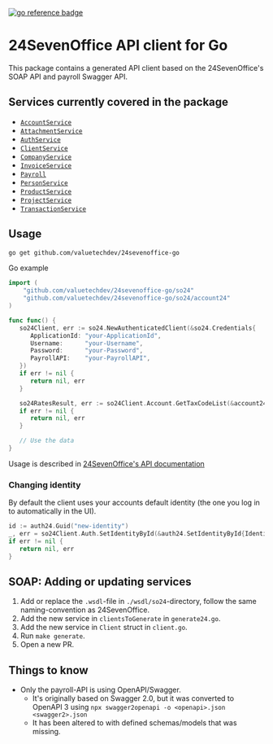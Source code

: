 [![go reference badge](https://pkg.go.dev/badge/github.com/valuetechdev/24sevenoffice-go.svg)](https://pkg.go.dev/github.com/valuetechdev/24sevenoffice-go)

# 24SevenOffice API client for Go

This package contains a generated API client based on the 24SevenOffice's SOAP
API and payroll Swagger API.

## Services currently covered in the package

- [`AccountService`](https://developer.24sevenoffice.com/docs/accountservice.html)
- [`AttachmentService`](https://developer.24sevenoffice.com/docs/attachmentservice.html)
- [`AuthService`](https://developer.24sevenoffice.com/docs/authservice.html)
- [`ClientService`](https://developer.24sevenoffice.com/docs/clientservice.html)
- [`CompanyService`](https://developer.24sevenoffice.com/docs/companyservice.html)
- [`InvoiceService`](https://developer.24sevenoffice.com/docs/invoiceservice.html)
- [`Payroll`](https://swagger.api.24sevenoffice.com/?url=https://me.24sevenoffice.com/swagger.json)
- [`PersonService`](https://developer.24sevenoffice.com/docs/personservice.html)
- [`ProductService`](https://developer.24sevenoffice.com/docs/productservice.html)
- [`ProjectService`](https://developer.24sevenoffice.com/docs/projectservice.html)
- [`TransactionService`](https://developer.24sevenoffice.com/docs/transactionservice.html)

## Usage

```bash
go get github.com/valuetechdev/24sevenoffice-go
```

Go example

```go
import (
	"github.com/valuetechdev/24sevenoffice-go/so24"
	"github.com/valuetechdev/24sevenoffice-go/so24/account24"
)

func func() {
   so24Client, err := so24.NewAuthenticatedClient(&so24.Credentials{
      ApplicationId: "your-ApplicationId",
      Username:      "your-Username",
      Password:      "your-Password",
      PayrollAPI:    "your-PayrollAPI",
   })
   if err != nil {
      return nil, err
   }

   so24RatesResult, err := so24Client.Account.GetTaxCodeList(&account24.GetTaxCodeList{})
   if err != nil {
      return nil, err
   }

   // Use the data
}
```

Usage is described in [24SevenOffice's API documentation](https://developer.24sevenoffice.com/docs/)

### Changing identity

By default the client uses your accounts default identity (the one you log in
to automatically in the UI).

```go
id := auth24.Guid("new-identity")
_, err = so24Client.Auth.SetIdentityById(&auth24.SetIdentityById{IdentityId: &id})
if err != nil {
   return nil, err
}
```

## SOAP: Adding or updating services

1. Add or replace the `.wsdl`-file in `./wsdl/so24`-directory, follow the same
   naming-convention as 24SevenOffice.
1. Add the new service in `clientsToGenerate` in `generate24.go`.
1. Add the new service in `Client` struct in `client.go`.
1. Run `make generate`.
1. Open a new PR.

## Things to know

- Only the payroll-API is using OpenAPI/Swagger.
  - It's originally based on Swagger 2.0, but it was converted to OpenAPI 3
    using `npx swagger2openapi -o <openapi>.json <swagger2>.json`
  - It has been altered to with defined schemas/models that was missing.
